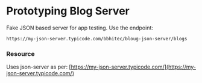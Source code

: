 # Prototyping Blog Server

Fake JSON based server for app testing.
Use the endpoint:
```
https://my-json-server.typicode.com/bbhitec/bloug-json-server/blogs
```

### Resource
Uses json-server as per: [https://my-json-server.typicode.com/](https://my-json-server.typicode.com/)
